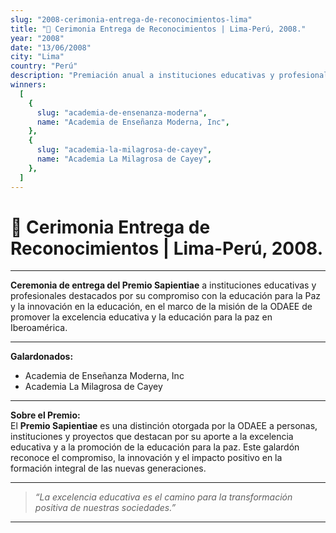 ```yaml
---
slug: "2008-cerimonia-entrega-de-reconocimientos-lima"
title: "🏅 Cerimonia Entrega de Reconocimientos | Lima-Perú, 2008."
year: "2008"
date: "13/06/2008"
city: "Lima"
country: "Perú"
description: "Premiación anual a instituciones educativas y profesionales que destacan por su compromiso con la educación para la Paz y la innovación en la educación"
winners:
  [
    {
      slug: "academia-de-ensenanza-moderna",
      name: "Academia de Enseñanza Moderna, Inc",
    },
    {
      slug: "academia-la-milagrosa-de-cayey",
      name: "Academia La Milagrosa de Cayey",
    },
  ]
---
```


# 🏅 Cerimonia Entrega de Reconocimientos | Lima-Perú, 2008. 

---

**Ceremonia de entrega del Premio Sapientiae** a instituciones educativas y profesionales destacados por su compromiso con la educación para la Paz y la innovación en la educación, en el marco de la misión de la ODAEE de promover la excelencia educativa y la educación para la paz en Iberoamérica.

---

**Galardonados:**

- Academia de Enseñanza Moderna, Inc
- Academia La Milagrosa de Cayey

---

**Sobre el Premio:**  
El **Premio Sapientiae** es una distinción otorgada por la ODAEE a personas, instituciones y proyectos que destacan por su aporte a la excelencia educativa y a la promoción de la educación para la paz. Este galardón reconoce el compromiso, la innovación y el impacto positivo en la formación integral de las nuevas generaciones.

---

> _“La excelencia educativa es el camino para la transformación positiva de nuestras sociedades.”_

---

